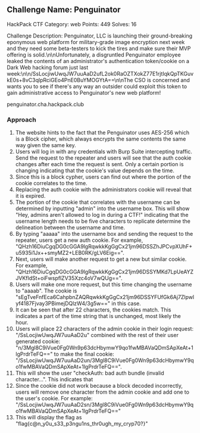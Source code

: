 ## Challenge Name: Penguinator
HackPack CTF
Category: web
Points: 449
Solves: 16

Challenge Description:
Penguinator, LLC is launching their ground-breaking eponymous web platform for military-grade image encryption next week and they need some beta-testers to kick the tires and make sure their MVP offering is solid.\n\nUnfortunately, a disgruntled Penguinator employee leaked the contents of an administrator's authentication token/cookie on a Dark Web hacking forum just last week:\n\n/SsLocjiwUwqJW7uuAaD2ufL2ok0RaOZTXokZ77E1rjtIqkQpTKGuvkE0s+8vC3qlpRciGEo4PnE0BuYMOGYtA==\n\nThe CSO is concerned and wants you to see if there's any way an outsider could exploit this token to gain administrative access to Penguinator's new web platform!

penguinator.cha.hackpack.club

### Approach

1)  The website hints to the fact that the Penguinator uses AES-256 which is a
    Block cipher, which always encrypts the same contents the same way given the same key.
2)  Users will log in with any credentials with Burp Suite intercepting traffic.
    Send the request to the repeater and users will see that the auth cookie changes
    after each time the request is sent. Only a certain portion is changing indicating
    that the cookie's value depends on the time.
3)  Since this is a block cypher, users can find out where the portion of the
    cookie correlates to the time.
4)  Replacing the auth cookie with the administrators cookie will reveal that it is expired.
5)  The portion of the cookie that correlates with the username can be determined by
    inputting "admin" into the username box. This will show
    "Hey, admins aren't allowed to log in during a CTF!" indicating that the
    username length needs to be five characters to replicate determine the
    delineation between the username and time.
6)  By typing "aaaaa" into the username box and sending the request to the repeater,
    users get a new auth cookie.  For example,
    "QHzh16DiuCgqDG0cGGA9lgRqwkkKgGgCx21jm96DSSZhJPCvpXUhF+u5935i1Jx++smyMZ2+LEB0RK/gLV6Eig==".
7)  Next, users will make another request to get a new but similar cookie. For example,
    "QHzh16DiuCgqDG0cGGA9lgRqwkkKgGgCx21jm96DSSYMKd7LpUeAYZJVKfldSt+oiFwspflZV35Xzc4oV7wQUg==".
8)  Users will make one more request, but this time changing the username to "aaaab".
    The cookie is "sEgTveFnfEca6CahpbnZAQRqwkkKgGgCx21jm96DSSYFUfGk6Aj7Zlpwlyf4187Fjvay3PBimejDQlzW4/3g5w=="
    in this case.
9)  It can be seen that after 22 characters, the cookies match.
    This indicates a part of the time string that is unchanged, most likely the hour.
10) Users will place 22 characters of the admin cookie in their login request: "/SsLocjiwUwqJW7uuAaD2u"
    combined with the rest of their user generated cookie:
    "n/3Mgl8C9iVue0Fg0Wn9p63dcHbymwY9qo1fwMBAVaQDmSApXeAt+1lgPrdrTeFQ==" to make
    the final cookie: "/SsLocjiwUwqJW7uuAaD2un/3Mgl8C9iVue0Fg0Wn9p63dcHbymwY9qo1fwMBAVaQDmSApXeAt+1lgPrdrTeFQ==".
11) This will show the user "checkAuth: bad auth bundle (invalid character...".
    This indicates that
12) Since the cookie did not work because a block decoded incorrectly, users will
    remove one character from the admin cookie and add one to the user's cookie.
    For example: "/SsLocjiwUwqJW7uuAaD2sn/3Mgl8C9iVue0Fg0Wn9p63dcHbymwY9qo1fwMBAVaQDmSApXeAt+1lgPrdrTeFQ=="
13) This will display the flag as "flag{c@n_y0u_s33_p3ngu1ns_thr0ugh_my_cryp70?}"
